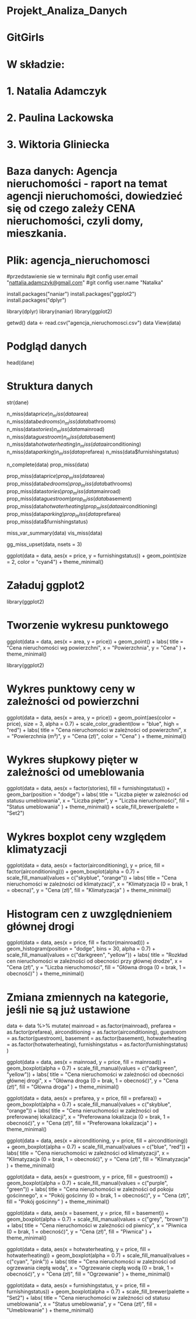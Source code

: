 # Projekt_Analiza_Danych
# GitGirls 
# W składzie: 
# 1. Natalia Adamczyk 
# 2. Paulina Lackowska
# 3. Wiktoria Gliniecka
# Baza danych: Agencja nieruchomości - raport na temat agencji nieruchomości, dowiedzieć się od czego zależy CENA nieruchomości, czyli domy, mieszkania. 
# Plik: agencja_nieruchomosci


#przedstawienie sie w terminalu
#git config user.email "nattalia.adamczyk@gmail.com"
#git config user.name "Natalka"


install.packages("naniar")
install.packages("ggplot2")
install.packages("dplyr")

library(dplyr)
library(naniar)
library(ggplot2)

getwd()
data <- read.csv("agencja_nieruchomosci.csv")
data
View(data)
# Podgląd danych
head(dane)
# Struktura danych
str(dane)

n_miss(data$price)
n_miss(data$area)
n_miss(data$bedrooms)
n_miss(data$bathrooms)
n_miss(data$stories)
n_miss(data$mainroad)
n_miss(data$guestroom)
n_miss(data$basement)
n_miss(data$hotwaterheating)
n_miss(data$airconditioning)
n_miss(data$parking)
n_miss(data$prefarea)
n_miss(data$furnishingstatus)

n_complete(data)
prop_miss(data)

prop_miss(data$price)
prop_miss(data$area)
prop_miss(data$bedrooms)
prop_miss(data$bathrooms)
prop_miss(data$stories)
prop_miss(data$mainroad)
prop_miss(data$guestroom)
prop_miss(data$basement)
prop_miss(data$hotwaterheating)
prop_miss(data$airconditioning)
prop_miss(data$parking)
prop_miss(data$prefarea)
prop_miss(data$furnishingstatus)

miss_var_summary(data) 
vis_miss(data)

gg_miss_upset(data, 
              nsets = 3)
              
ggplot(data = data, aes(x = price, y = furnishingstatus)) +
  geom_point(size = 2, color = "cyan4") +
  theme_minimal()
  
# Załaduj ggplot2
library(ggplot2)

# Tworzenie wykresu punktowego
ggplot(data = data, aes(x = area, y = price)) +
  geom_point() +
  labs(
    title = "Cena nieruchomości wg powierzchni",
    x = "Powierzchnia",
    y = "Cena"
  ) +
  theme_minimal()

library(ggplot2)

# Wykres punktowy ceny w zależności od powierzchni
ggplot(data = data, aes(x = area, y = price)) +
  geom_point(aes(color = price), size = 3, alpha = 0.7) +
  scale_color_gradient(low = "blue", high = "red") +
  labs(
    title = "Cena nieruchomości w zależności od powierzchni",
    x = "Powierzchnia (m²)",
    y = "Cena (zł)",
    color = "Cena"
  ) +
  theme_minimal()
  
# Wykres słupkowy pięter w zależności od umeblowania
ggplot(data = data, aes(x = factor(stories), fill = furnishingstatus)) +
  geom_bar(position = "dodge") +
  labs(
    title = "Liczba pięter w zależności od statusu umeblowania",
    x = "Liczba pięter",
    y = "Liczba nieruchomości",
    fill = "Status umeblowania"
  ) +
  theme_minimal() +
  scale_fill_brewer(palette = "Set2")
  
# Wykres boxplot ceny względem klimatyzacji
ggplot(data = data, aes(x = factor(airconditioning), y = price, fill = factor(airconditioning))) +
  geom_boxplot(alpha = 0.7) +
  scale_fill_manual(values = c("skyblue", "orange")) +
  labs(
    title = "Cena nieruchomości w zależności od klimatyzacji",
    x = "Klimatyzacja (0 = brak, 1 = obecna)",
    y = "Cena (zł)",
    fill = "Klimatyzacja"
  ) +
  theme_minimal()
  
  # Histogram cen z uwzględnieniem głównej drogi
ggplot(data = data, aes(x = price, fill = factor(mainroad))) +
  geom_histogram(position = "dodge", bins = 30, alpha = 0.7) +
  scale_fill_manual(values = c("darkgreen", "yellow")) +
  labs(
    title = "Rozkład cen nieruchomości w zależności od obecności przy głównej drodze",
    x = "Cena (zł)",
    y = "Liczba nieruchomości",
    fill = "Główna droga (0 = brak, 1 = obecność)"
  ) +
  theme_minimal()

# Zmiana zmiennych na kategorie, jeśli nie są już ustawione
data <- data %>%
  mutate(
    mainroad = as.factor(mainroad),
    prefarea = as.factor(prefarea),
    airconditioning = as.factor(airconditioning),
    guestroom = as.factor(guestroom),
    basement = as.factor(basement),
    hotwaterheating = as.factor(hotwaterheating),
    furnishingstatus = as.factor(furnishingstatus)
  )

ggplot(data = data, aes(x = mainroad, y = price, fill = mainroad)) +
  geom_boxplot(alpha = 0.7) +
  scale_fill_manual(values = c("darkgreen", "yellow")) +
  labs(
    title = "Cena nieruchomości w zależności od obecności głównej drogi",
    x = "Główna droga (0 = brak, 1 = obecność)",
    y = "Cena (zł)",
    fill = "Główna droga"
  ) +
  theme_minimal()


ggplot(data = data, aes(x = prefarea, y = price, fill = prefarea)) +
  geom_boxplot(alpha = 0.7) +
  scale_fill_manual(values = c("skyblue", "orange")) +
  labs(
    title = "Cena nieruchomości w zależności od preferowanej lokalizacji",
    x = "Preferowana lokalizacja (0 = brak, 1 = obecność)",
    y = "Cena (zł)",
    fill = "Preferowana lokalizacja"
  ) +
  theme_minimal()

ggplot(data = data, aes(x = airconditioning, y = price, fill = airconditioning)) +
  geom_boxplot(alpha = 0.7) +
  scale_fill_manual(values = c("blue", "red")) +
  labs(
    title = "Cena nieruchomości w zależności od klimatyzacji",
    x = "Klimatyzacja (0 = brak, 1 = obecność)",
    y = "Cena (zł)",
    fill = "Klimatyzacja"
  ) +
  theme_minimal()
  
  ggplot(data = data, aes(x = guestroom, y = price, fill = guestroom)) +
  geom_boxplot(alpha = 0.7) +
  scale_fill_manual(values = c("purple", "green")) +
  labs(
    title = "Cena nieruchomości w zależności od pokoju gościnnego",
    x = "Pokój gościnny (0 = brak, 1 = obecność)",
    y = "Cena (zł)",
    fill = "Pokój gościnny"
  ) +
  theme_minimal()
  
  ggplot(data = data, aes(x = basement, y = price, fill = basement)) +
  geom_boxplot(alpha = 0.7) +
  scale_fill_manual(values = c("grey", "brown")) +
  labs(
    title = "Cena nieruchomości w zależności od piwnicy",
    x = "Piwnica (0 = brak, 1 = obecność)",
    y = "Cena (zł)",
    fill = "Piwnica"
  ) +
  theme_minimal()

ggplot(data = data, aes(x = hotwaterheating, y = price, fill = hotwaterheating)) +
  geom_boxplot(alpha = 0.7) +
  scale_fill_manual(values = c("cyan", "pink")) +
  labs(
    title = "Cena nieruchomości w zależności od ogrzewania ciepłą wodą",
    x = "Ogrzewanie ciepłą wodą (0 = brak, 1 = obecność)",
    y = "Cena (zł)",
    fill = "Ogrzewanie"
  ) +
  theme_minimal()

ggplot(data = data, aes(x = furnishingstatus, y = price, fill = furnishingstatus)) +
  geom_boxplot(alpha = 0.7) +
  scale_fill_brewer(palette = "Set2") +
  labs(
    title = "Cena nieruchomości w zależności od statusu umeblowania",
    x = "Status umeblowania",
    y = "Cena (zł)",
    fill = "Umeblowanie"
  ) +
  theme_minimal()
  




